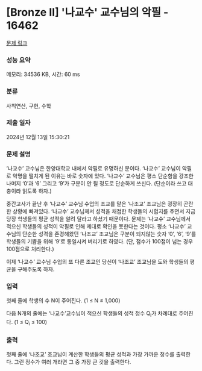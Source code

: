 # [Bronze II] '나교수' 교수님의 악필 - 16462 

[문제 링크](https://www.acmicpc.net/problem/16462) 

### 성능 요약

메모리: 34536 KB, 시간: 60 ms

### 분류

사칙연산, 구현, 수학

### 제출 일자

2024년 12월 13일 15:30:21

### 문제 설명

<p>‘나교수’ 교수님은 한양대학교 내에서 악필로 유명하신 분이다. ‘나교수’ 교수님이 악필로 악명을 떨치게 된 이유는 바로 숫자에 있다. ‘나교수’ 교수님은 평소 단순함을 강조한 나머지 ‘0’과 ‘6’ 그리고 ‘9’가 구분이 안 될 정도로 단순하게 쓰신다. (단순이라 쓰고 대충이라 읽도록 하자.)</p>

<p>중간고사가 끝난 후 ‘나교수’ 교수님 수업의 조교를 맡은 ‘나조교’ 조교님은 굉장히 곤란한 상황에 빠져있다. ‘나교수’ 교수님께서 성적을 채점한 학생들의 시험지를 주면서 지금 당장 학생들의 평균 성적을 알려 달라고 하셨기 때문이다. 문제는 ‘나교수’ 교수님께서 적으신 학생들의 성적이 악필로 인해 제대로 확인을 못한다는 것이다. 평소 ‘나교수’ 교수님의 단순한 성격을 존경해왔던 ‘나조교’ 조교님은 구분이 되지않는 숫자 ‘0’, ‘6’, ‘9’를 학생들의 기쁨을 위해 ‘9’로 통일시켜 버리기로 하였다. (단, 점수가 100점이 넘는 경우 100점으로 처리한다.)</p>

<p>이제 ‘나교수’ 교수님 수업의 또 다른 조교인 당신이 ‘나조교’ 조교님을 도와 학생들의 평균을 구해주도록 하자.</p>

### 입력 

 <p>첫째 줄에 학생의 수 N이 주어진다. (1 ≤ N ≤ 1,000)</p>

<p>다음 N개의 줄에는 ‘나교수’교수님이 적으신 학생들의 성적 정수 Q<sub>i</sub>가 차례대로 주어진다. (1 ≤ Q<sub>i</sub> ≤ 100)</p>

### 출력 

 <p>첫째 줄에 ‘나조교’ 조교님이 계산한 학생들의 평균 성적과 가장 가까운 정수를 출력한다. 그런 정수가 여러 개라면 그 중 가장 큰 것을 출력한다.</p>

